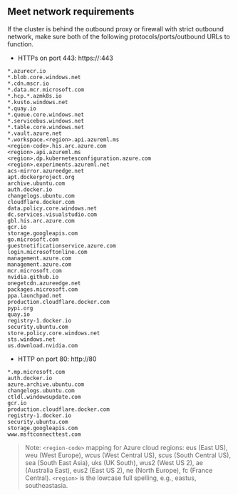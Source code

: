 ## Meet network requirements

If the cluster is behind the outbound proxy or firewall with strict outbound network, make sure both of the following protocols/ports/outbound URLs to function.

- HTTPs on port 443: https://:443

```
*.azurecr.io
*.blob.core.windows.net
*.cdn.mscr.io
*.data.mcr.microsoft.com
*.hcp.*.azmk8s.io
*.kusto.windows.net
*.quay.io
*.queue.core.windows.net
*.servicebus.windows.net
*.table.core.windows.net
*.vault.azure.net
*.workspace.<region>.api.azureml.ms
<region-code>.his.arc.azure.com
<region>.api.azureml.ms
<region>.dp.kubernetesconfiguration.azure.com
<region>.experiments.azureml.net
acs-mirror.azureedge.net
apt.dockerproject.org
archive.ubuntu.com
auth.docker.io
changelogs.ubuntu.com
cloudflare.docker.com
data.policy.core.windows.net
dc.services.visualstudio.com
gbl.his.arc.azure.com
gcr.io
storage.googleapis.com
go.microsoft.com
guestnotificationservice.azure.com
login.microsoftonline.com
management.azure.com
management.azure.com
mcr.microsoft.com
nvidia.github.io
onegetcdn.azureedge.net
packages.microsoft.com
ppa.launchpad.net
production.cloudflare.docker.com
pypi.org
quay.io
registry-1.docker.io
security.ubuntu.com
store.policy.core.windows.net
sts.windows.net
us.download.nvidia.com
```

- HTTP on port 80: http://80
```
*.mp.microsoft.com
auth.docker.io
azure.archive.ubuntu.com
changelogs.ubuntu.com
ctldl.windowsupdate.com
gcr.io
production.cloudflare.docker.com
registry-1.docker.io
security.ubuntu.com
storage.googleapis.com
www.msftconnecttest.com
```

>Note: `<region-code>` mapping for Azure cloud regions: eus (East US), weu (West Europe), wcus (West Central US), scus (South Central US), sea (South East Asia), uks (UK South), wus2 (West US 2), ae (Australia East), eus2 (East US 2), ne (North Europe), fc (France Central). `<region>` is the lowcase full spelling, e.g., eastus, southeastasia.

